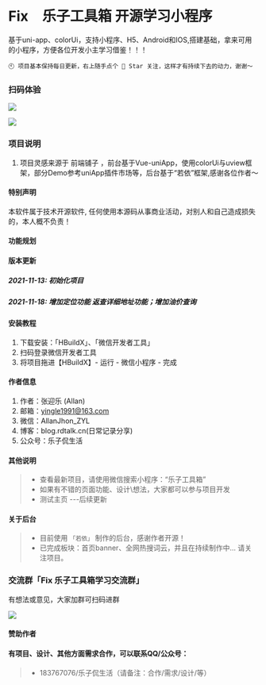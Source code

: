 # Fix　乐子工具箱 开源学习小程序

基于uni-app、colorUi，支持小程序、H5、Android和IOS,搭建基础，拿来可用的小程序，方便各位开发小主学习借鉴！！！

```
🕙 项目基本保持每日更新，右上随手点个 🌟 Star 关注，这样才有持续下去的动力，谢谢～
```

### 扫码体验

![](https://gitee.com/yingle1991/resource/raw/master/2021-11-14/1636897392522-gh_c361e5dc1a4a_258.jpg)

![](./static/scrrenshot/461637247349_.pic.jpg)

### 项目说明

1.  项目灵感来源于 前端铺子 ，前台基于Vue-uniApp，使用colorUi与uview框架，部分Demo参考uniApp插件市场等，后台基于“若依”框架,感谢各位作者～

#### 特别声明
本软件属于技术开源软件, 任何使用本源码从事商业活动，对别人和自己造成损失的，本人概不负责！

#### 功能规划



#### 版本更新

##### 2021-11-13: 初始化项目
##### 2021-11-18: 增加定位功能 返查详细地址功能；增加油价查询


#### 安装教程

1.  下载安装：「HBuildX」、「微信开发者工具」
2.  扫码登录微信开发者工具
3.  将项目拖进【HBuildX】- 运行 - 微信小程序 - 完成


#### 作者信息

1.  作者：张迎乐 (Allan)
2.  邮箱：yingle1991@163.com
3.  微信：AllanJhon_ZYL
4.  博客：blog.rdtalk.cn(日常记录分享)
5.  公众号：乐子侃生活


#### 其他说明
> *  查看最新项目，请使用微信搜索小程序：“乐子工具箱”
> *  如果有不错的页面功能、设计\想法，大家都可以参与项目开发
> *  测试主页 ---后续更新

#### 关于后台
> *  目前使用 `「若依」` 制作的后台，感谢作者开源！
> *  已完成板块：首页banner、全网热搜词云，并且在持续制作中... 请关注项目。



### 交流群「Fix 乐子工具箱学习交流群」

<p>有想法或意见，大家加群可扫码进群</p>

![](https://gitee.com/yingle1991/resource/raw/master/2021-11-14/1636895864668-image.png)

</p>


#### 赞助作者


#### 有项目、设计、其他方面需求合作，可以联系QQ/公众号：
> *  183767076/乐子侃生活（请备注：合作/需求/设计/等）
